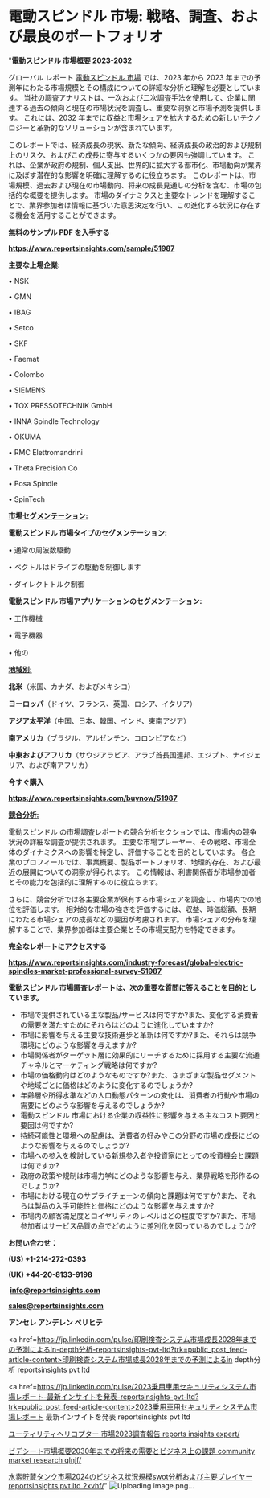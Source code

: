 # 電動スピンドル 市場: 戦略、調査、および最良のポートフォリオ

"<strong>電動スピンドル 市場概要 2023-2032</strong>

グローバル レポート <a href=https://www.reportsinsights.com/sample/51987>電動スピンドル 市場</a> では、2023 年から 2023 年までの予測年にわたる市場規模とその構成についての詳細な分析と理解を必要としています。 当社の調査アナリストは、一次および二次調査手法を使用して、企業に関連する過去の傾向と現在の市場状況を調査し、重要な洞察と市場予測を提供します。 これには、2032 年までに収益と市場シェアを拡大​​するための新しいテクノロジーと革新的なソリューションが含まれています。

このレポートでは、経済成長の現状、新たな傾向、経済成長の政治的および規制上のリスク、およびこの成長に寄与するいくつかの要因も強調しています。 これは、企業が政府の規制、個人支出、世界的に拡大する都市化、市場動向が業界に及ぼす潜在的な影響を明確に理解するのに役立ちます。 このレポートは、市場規模、過去および現在の市場動向、将来の成長見通しの分析を含む、市場の包括的な概要を提供します。 市場のダイナミクスと主要なトレンドを理解することで、業界参加者は情報に基づいた意思決定を行い、この進化する状況に存在する機会を活用することができます。

<strong><b>無料のサンプル PDF を入手する</b></strong>

<a href=https://www.reportsinsights.com/sample/51987><strong><u>https://www.reportsinsights.com/sample/51987</u></strong></a>

<strong>主要な上場企業:</strong>

• NSK

• GMN

• IBAG

• Setco

• SKF

• Faemat

• Colombo

• SIEMENS

• TOX PRESSOTECHNIK GmbH

• INNA Spindle Technology

• OKUMA

• RMC Elettromandrini

• Theta Precision Co

• Posa Spindle

• SpinTech

<strong><u>市場セグメンテーション</u></strong><strong><u>:</u></strong>

<strong>電動スピンドル 市場タイプのセグメンテーション:</strong>

• 通常の周波数駆動

• ベクトルはドライブの駆動を制御します

• ダイレクトトルク制御

<strong>電動スピンドル 市場アプリケーションのセグメンテーション:</strong>

• 工作機械

• 電子機器

• 他の

<strong><u>地域別</u></strong><strong><u>:</u></strong>

<strong>北米</strong>（米国、カナダ、およびメキシコ）

<strong>ヨーロッパ</strong>（ドイツ、フランス、英国、ロシア、イタリア）

<strong>アジア太平洋</strong>（中国、日本、韓国、インド、東南アジア）

<strong>南アメリカ</strong>（ブラジル、アルゼンチン、コロンビアなど）

<strong>中東およびアフリカ</strong>（サウジアラビア、アラブ首長国連邦、エジプト、ナイジェリア、および南アフリカ）

<strong>今すぐ購入</strong>

<a href=https://www.reportsinsights.com/buynow/51987><strong><u>https://www.reportsinsights.com/buynow/51987</u></strong></a>

<strong><u>競合分析:</u></strong>

電動スピンドル の市場調査レポートの競合分析セクションでは、市場内の競争状況の詳細な調査が提供されます。 主要な市場プレーヤー、その戦略、市場全体のダイナミクスへの影響を特定し、評価することを目的としています。 各企業のプロフィールでは、事業概要、製品ポートフォリオ、地理的存在、および最近の展開についての洞察が得られます。 この情報は、利害関係者が市場参加者とその能力を包括的に理解するのに役立ちます。

さらに、競合分析では各主要企業が保有する市場シェアを調査し、市場内での地位を評価します。 相対的な市場の強さを評価するには、収益、時価総額、長期にわたる市場シェアの成長などの要因が考慮されます。 市場シェアの分布を理解することで、業界参加者は主要企業とその市場支配力を特定できます。

<strong>完全なレポートにアクセスする</strong>

<a href=https://www.reportsinsights.com/industry-forecast/global-electric-spindles-market-professional-survey-51987><strong><u><b>https://www.reportsinsights.com/industry-forecast/global-electric-spindles-market-professional-survey-51987</b></u></strong></a>

<strong><b>電動スピンドル 市場調査レポートは、次の重要な質問に答えることを目的としています。</b></strong>
<ul>
  <li>市場で提供されている主な製品/サービスは何ですか?また、変化する消費者の需要を満たすためにそれらはどのように進化していますか?</li>
  <li>市場に影響を与える主要な技術進歩と革新は何ですか?また、それらは競争環境にどのような影響を与えますか?</li>
  <li>市場関係者がターゲット層に効果的にリーチするために採用する主要な流通チャネルとマーケティング戦略は何ですか?</li>
  <li>市場の価格動向はどのようなものですか?また、さまざまな製品セグメントや地域ごとに価格はどのように変化するのでしょうか?</li>
  <li>年齢層や所得水準などの人口動態パターンの変化は、消費者の行動や市場の需要にどのような影響を与えるのでしょうか?</li>
  <li>電動スピンドル 市場における企業の収益性に影響を与える主なコスト要因と要因は何ですか?</li>
  <li>持続可能性と環境への配慮は、消費者の好みやこの分野の市場の成長にどのような影響を与えるのでしょうか?</li>
  <li>市場への参入を検討している新規参入者や投資家にとっての投資機会と課題は何ですか?</li>
  <li>政府の政策や規制は市場力学にどのような影響を与え、業界戦略を形作るのでしょうか?</li>
  <li>市場における現在のサプライチェーンの傾向と課題は何ですか?また、それらは製品の入手可能性と価格にどのような影響を与えますか?</li>
  <li>市場内の顧客満足度とロイヤリティのレベルはどの程度ですか?また、市場参加者はサービス品質の点でどのように差別化を図っているのでしょうか?</li>
</ul>
<strong>お問い合わせ：</strong>

<strong>(US) +1-214-272-0393</strong>

<strong>(UK) +44-20-8133-9198</strong>

<strong> </strong><a href=info@reportsinsights.com><strong><u>info@reportsinsights.com</u></strong></a>

<a href=sales@reportsinsights.com><strong><u>sales@reportsinsights.com</u></strong></a>

<strong>アンセレ アンデレン ベリヒテ</strong>

<a href=https://jp.linkedin.com/pulse/印刷検査システム市場成長2028年までの予測によるin-depth分析-reportsinsights-pvt-ltd?trk=public_post_feed-article-content>印刷検査システム市場成長2028年までの予測によるin depth分析 reportsinsights pvt ltd</a>

<a href=https://jp.linkedin.com/pulse/2023乗用車用セキュリティシステム市場レポート-最新インサイトを発表-reportsinsights-pvt-ltd?trk=public_post_feed-article-content>2023乗用車用セキュリティシステム市場レポート 最新インサイトを発表 reportsinsights pvt ltd</a>

<a href=https://www.linkedin.com/pulse/ユーティリティヘリコプター-市場2023調査報告-reports-insights-expert/>ユーティリティヘリコプター 市場2023調査報告 reports insights expert/</a>

<a href=https://www.linkedin.com/pulse/ビデシート市場概要2030年までの将来の需要とビジネス上の課題-community-market-research-qlnjf/>ビデシート市場概要2030年までの将来の需要とビジネス上の課題 community market research qlnjf/</a>

<a href=https://www.linkedin.com/pulse/水素貯蔵タンク市場2024のビジネス状況規模swot分析および主要プレイヤー-reportsinsights-pvt-ltd-2xvhf/>水素貯蔵タンク市場2024のビジネス状況規模swot分析および主要プレイヤー reportsinsights pvt ltd 2xvhf/</a>"
![Uploading image.png…]()

